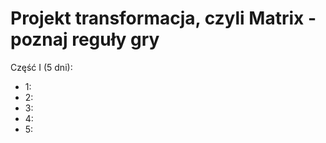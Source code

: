 # Projekt transformacja, czyli Matrix - poznaj reguły gry

Część I (5 dni):
- 1: 
- 2:
- 3:
- 4:
- 5:
